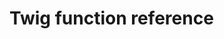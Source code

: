 # Twig function reference

<!-- @include: ./block-render.md -->
<!-- @include: ./comment-confirm-url.md -->
<!-- @include: ./create-array.md -->
<!-- @include: ./currency.md -->
<!-- @include: ./form-errors-recursive.md -->
<!-- @include: ./form-has-errors.md -->
<!-- @include: ./form-is-submitted.md -->
<!-- @include: ./form-is-successful.md -->
<!-- @include: ./form-themes.md -->
<!-- @include: ./get-locale.md -->
<!-- @include: ./is-branding.md -->
<!-- @include: ./is-branding-created-by.md -->
<!-- @include: ./is-branding-version.md -->
<!-- @include: ./media-extension.md -->
<!-- @include: ./media-filename.md -->
<!-- @include: ./media-is-picture.md -->
<!-- @include: ./media-meta.md -->
<!-- @include: ./media-parameter.md -->
<!-- @include: ./media-render-item.md -->
<!-- @include: ./media-url.md -->
<!-- @include: ./navigation-node-is-active.md -->
<!-- @include: ./navigation-node-render.md -->
<!-- @include: ./page-path.md -->
<!-- @include: ./pagination-render.md -->
<!-- @include: ./router.md -->
<!-- @include: ./routes.md -->
<!-- @include: ./slugify.md -->
<!-- @include: ./spl-object-hash.md -->
<!-- @include: ./subscribe-form.md -->
<!-- @include: ./template.md -->
<!-- @include: ./webpack-build.md -->
<!-- @include: ./widget.md -->